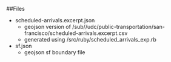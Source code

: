##Files
* scheduled-arrivals.excerpt.json	 
    - geojson version of /sub//udc/public-transportation/san-francisco/scheduled-arrivals.excerpt.csv 
    - generated using /src/ruby/scheduled_arrivals_exp.rb
* sf.json
    - geojson sf boundary file
